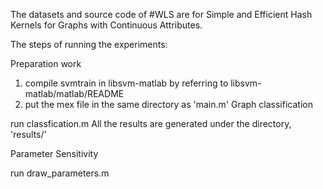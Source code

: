 The datasets and source code of #WLS are for Simple and Efficient Hash Kernels for Graphs with Continuous Attributes.

The steps of running the experiments:

Preparation work

1. compile svmtrain in libsvm-matlab by referring to libsvm-matlab/matlab/README
2. put the mex file in the same directory as 'main.m'
Graph classification

run classfication.m
All the results are generated under the directory, 'results/'

Parameter Sensitivity

run draw_parameters.m

